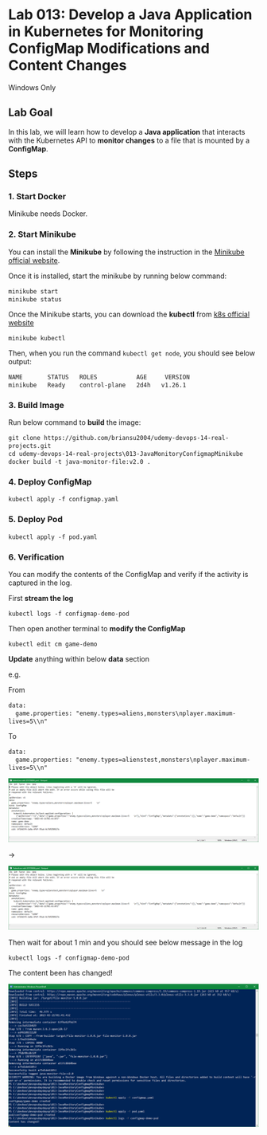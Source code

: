 # Lab 013: Develop a Java Application in Kubernetes for Monitoring ConfigMap Modifications and Content Changes

Windows Only

## Lab Goal

In this lab, we will learn how to develop a **Java application** that interacts with the Kubernetes API to **monitor changes** to a file that is mounted by a **ConfigMap**.

## Steps

### 1. Start Docker

Minikube needs Docker.

### 2. Start Minikube

You can install the **Minikube** by following the instruction in the [Minikube official website](https://minikube.sigs.k8s.io/docs/start/).

Once it is installed, start the minikube by running below command:

```dos
minikube start
minikube status
```

Once the Minikube starts, you can download the **kubectl** from [k8s official website](https://kubernetes.io/docs/tasks/tools/)

```dos
minikube kubectl
```

Then, when you run the command `kubectl get node`, you should see below output:

```dos
NAME       STATUS   ROLES           AGE     VERSION
minikube   Ready    control-plane   2d4h   v1.26.1
```

### 3. Build Image

Run below command to **build** the image:

```dos
git clone https://github.com/briansu2004/udemy-devops-14-real-projects.git
cd udemy-devops-14-real-projects\013-JavaMonitoryConfigmapMinikube
docker build -t java-monitor-file:v2.0 .
```

### 4. Deploy ConfigMap

```dos
kubectl apply -f configmap.yaml
```

### 5. Deploy Pod

```dos
kubectl apply -f pod.yaml
```

### 6. Verification

You can modify the contents of the ConfigMap and verify if the activity is captured in the log.

First **stream the log**

```dos
kubectl logs -f configmap-demo-pod
```

Then open another terminal to **modify the ConfigMap**

```dos
kubectl edit cm game-demo
```

**Update** anything within below **data** section

e.g.

From

```dos
data:
  game.properties: "enemy.types=aliens,monsters\nplayer.maximum-lives=5\\n"
```

To

```dos
data:
  game.properties: "enemy.types=alienstest,monsters\nplayer.maximum-lives=5\\n"
```

![1679363205929](image/01_Y_WindowsOnly/1679363205929.png)

->

![1679363245390](image/01_Y_WindowsOnly/1679363245390.png)

Then wait for about 1 min and you should see below message in the log

```dos
kubectl logs -f configmap-demo-pod
```

The content been has changed!

![1679363428176](image/01_Y_WindowsOnly/1679363428176.png)
